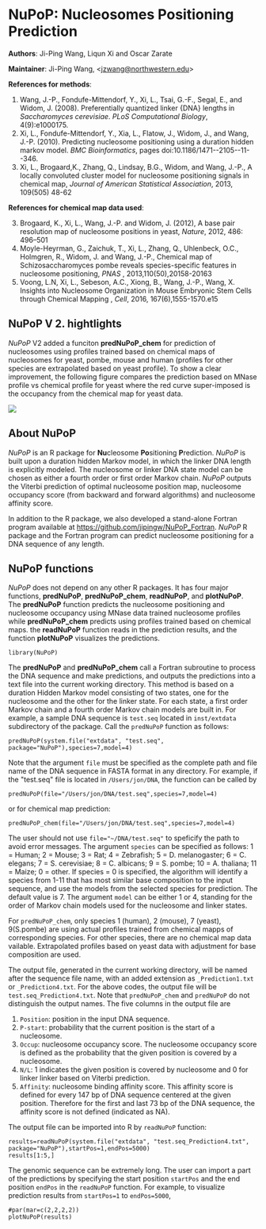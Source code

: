 
NuPoP: **Nu**cleosomes **Po**sitioning Prediction
================
**Authors**: Ji-Ping Wang, Liqun Xi and Oscar Zarate

**Maintainer**: Ji-Ping Wang, <<jzwang@northwestern.edu>>

**References for methods**:

1. Wang, J.-P., Fondufe-Mittendorf, Y., Xi, L., Tsai, G.-F., Segal, E., and Widom, J. (2008). Preferentially quantized linker {DNA} lengths in *Saccharomyces cerevisiae*. *PLoS Computational Biology*, 4(9):e1000175.
2. Xi, L., Fondufe-Mittendorf, Y., Xia, L., Flatow, J., Widom, J., and Wang, J.-P.
  (2010). Predicting nucleosome positioning using a duration hidden markov
  model. *BMC Bioinformatics*, pages doi:10.1186/1471--2105--11--346.
3. Xi, L., Brogaard,K., Zhang, Q., Lindsay, B.G., Widom, and Wang, J.-P., A locally convoluted cluster model for nucleosome positioning signals in chemical map, *Journal of American Statistical Association*, 2013, 109(505) 48-62

**References for chemical map data used**:

3. Brogaard, K., Xi, L., Wang, J.-P. and Widom, J. (2012), A base pair resolution map of nucleosome positions in yeast, *Nature*, 2012, 486: 496–501
4. Moyle-Heyrman, G., Zaichuk, T., Xi, L., Zhang, Q., Uhlenbeck, O.C., Holmgren, R., Widom, J. and Wang, J.-P., Chemical map of Schizosaccharomyces pombe reveals species-specific features in nucleosome positioning, *PNAS* , 2013,110(50),20158-20163	
5. Voong, L.N, Xi, L., Sebeson, A.C., Xiong, B., Wang, J.-P., Wang, X. Insights into Nucleosome Organization in Mouse Embryonic Stem Cells through Chemical Mapping , *Cell*, 2016, 167(6),1555-1570.e15 

## NuPoP V 2. hightlights
*NuPoP* V2 added a funciton **predNuPoP_chem** for prediction of nucleosomes using profiles trained based on chemical maps of nucleosomes for yeast, pombe, mouse and human (profiles for other species are extrapolated based on yeast profile). To show a clear improvement, the following figure compares the prediction based on MNase profile vs chemical profile for yeast where the red curve super-imposed is the occupancy from the chemical map for yeast data. 

![](http://bioinfo.stats.northwestern.edu/snapshot_MNase_vs_Chemical.png)


## About NuPoP

*NuPoP* is an R package for **Nu**cleosome **Po**sitioning **P**rediction. *NuPoP*
is built upon a duration hidden Markov model, in which the linker DNA length is
explicitly modeled. The nucleosome or linker DNA state model can be chosen
as either a fourth order or first order Markov chain. *NuPoP* outputs the Viterbi
prediction of optimal nucleosome position map, nucleosome occupancy score (from backward and forward algorithms) and nucleosome affinity score.


In addition to the R package, we also developed a stand-alone Fortran program available at https://github.com/jipingw/NuPoP_Fortran. *NuPoP* R package and the Fortran program  can predict nucleosome positioning for a DNA sequence of any length.


## NuPoP functions
*NuPoP* does not depend on any other R packages. It has four major functions, **predNuPoP**, **predNuPoP_chem**, **readNuPoP**, and **plotNuPoP**. The **predNuPoP** function predicts the nucleosome positioning and nucleosome occupancy using MNase data trained nucleosome profiles while **predNuPoP_chem** predicts using profiles trained based on chemical maps. the **readNuPoP** function reads in the prediction results, and the  function **plotNuPoP** visualizes the predictions. 

```{r}
library(NuPoP)
```

The **predNuPoP** and **predNuPoP_chem**  call a Fortran subroutine to process the DNA sequence and make predictions, and outputs the predictions into a text file into the current working directory. This method is based on a duration Hidden Markov model consisting of two states, one for the nucleosome and the other for the linker state. For each state, a first order Markov chain and a fourth order Markov chain models are built in. For example, a sample DNA sequence is `test.seq` located in `inst/extdata` subdirectory of the package. Call the `predNuPoP`
function as follows:

```{r,eval=FALSE}
predNuPoP(system.file("extdata", "test.seq", package="NuPoP"),species=7,model=4)
```

Note that the argument `file` must be specified as the complete path and file name of the DNA sequence in FASTA format in any directory. For example, if the "test.seq" file is located in `/Users/jon/DNA`, the function can be called by 

```{r,eval=FALSE}
predNuPoP(file="/Users/jon/DNA/test.seq",species=7,model=4)
```
or for chemical map prediction:
```{r,eval=FALSE}
predNuPoP_chem(file="/Users/jon/DNA/test.seq",species=7,model=4)
```

The user should not use `file="~/DNA/test.seq"` to speficify the path to avoid error messages.
The argument `species` can be specified as follows: 1 = Human; 2 = Mouse;  3 = Rat; 4 = Zebrafish; 5 = D. melanogaster; 6 = C. elegans; 7 = S. cerevisiae; 8 = C. albicans; 9 = S. pombe; 10 = A. thaliana;  11 = Maize; 0 = other.  If species = 0 is specified, the algorithm will identify a species from 1-11 that has most similar base composition to the input sequence, and  use the models from the selected species for prediction. The default value is 7. The argument `model` can be either 1 or 4, standing for the order of Markov chain models used for the nucleosome and linker states. 

For `predNuPoP_chem`, only species 1 (human), 2 (mouse), 7 (yeast), 9(S.pombe) are using actual profiles trained from chemical mapps of corresponding species. For other species, there are no chemical map data vailable. Extrapolated profiles based on yeast data with adjustment for base composition are used.

The output file, generated in the current working directory, will be named after the sequence file name, with an added extension as `_Prediction1.txt` or `_Prediction4.txt`. For the above codes, the output file will be `test.seq_Prediction4.txt`. Note that `predNuPoP_chem` and `predNuPoP` do not distinguish the output names.  The five columns in the output file are  

1. `Position`: position in the input DNA sequence.
2. `P-start`: probability that the current position is the start of a nucleosome.
3. `Occup`: nucleosome occupancy score. The nucleosome occupancy score is defined as the probability that the given position is covered by a nucleosome.
4. `N/L`: 1 indicates the given position is covered by nucleosome and 0 for linker linker based on Viterbi prediction.
5. `Affinity`: nucleosome binding affinity score. This affinity score is defined for every 147 bp of DNA sequence centered at the given position. Therefore for the first and last 73 bp of the DNA sequence, the affinity score is not defined (indicated as NA).

The output file can be imported into R by `readNuPoP` function:
```{r,eval=TRUE}
results=readNuPoP(system.file("extdata", "test.seq_Prediction4.txt", package="NuPoP"),startPos=1,endPos=5000)
results[1:5,]
```
The genomic sequence can be extremely long. The user can import a part of the predictions by specifying the start position `startPos` and the end position `endPos` in the `readNuPoP` function. For example, to visualize prediction results  from `startPos=1` to `endPos=5000`,
```{r}
#par(mar=c(2,2,2,2))
plotNuPoP(results)
```
